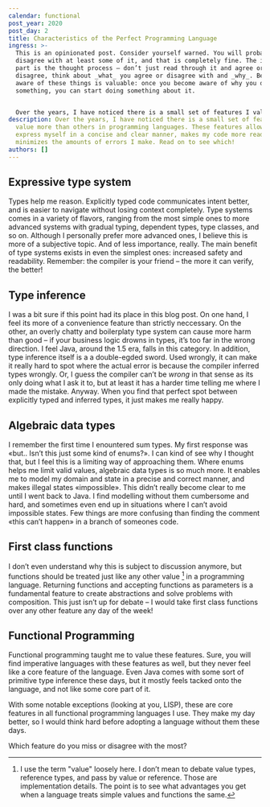 ```yaml
---
calendar: functional
post_year: 2020
post_day: 2
title: Characteristics of the Perfect Programming Language
ingress: >-
  This is an opinionated post. Consider yourself warned. You will probably
  disagree with at least some of it, and that is completely fine. The important
  part is the thought process – don’t just read through it and agree or
  disagree, think about _what_ you agree or disagree with and _why_. Becoming
  aware of these things is valuable: once you become aware of why you dislike
  something, you can start doing something about it.


  Over the years, I have noticed there is a small set of features I value more than others in programming languages. These features allow me to express myself in a concise and clear manner, makes my code more readable, and minimizes the amounts of errors I make. They are not "magical" in any way, or very advanced features. Like Rusts ability to make concurrency a compile time problem. Although, that is indeed really cool. Rather, they are more.. fundamental aspects of the progamming language itself. Let’s dive in!
description: Over the years, I have noticed there is a small set of features I
  value more than others in programming languages. These features allow me to
  express myself in a concise and clear manner, makes my code more readable, and
  minimizes the amounts of errors I make. Read on to see which!
authors: []
---
```

## Expressive type system

Types help me reason. Explicitly typed code communicates intent better, and is easier to navigate without losing context completely. Type systems comes in a variety of flavors, ranging from the most simple ones to more advanced systems with gradual typing, dependent types, type classes, and so on. Although I personally prefer more advanced ones, I believe this is more of a subjective topic. And of less importance, really. The main benefit of type systems exists in even the simplest ones: increased safety and readability. Remember: the compiler is your friend – the more it can verify, the better!

## Type inference

I was a bit sure if this point had its place in this blog post. On one hand, I feel its more of a convenience feature than strictly neccessary. On the other, an overly chatty and boilerplaty type system can cause more harm than good – if your business logic drowns in types, it’s too far in the wrong direction. I feel Java, around the 1.5 era, falls in this category. In addition, type inference itself is a a double-egded sword. Used wrongly, it can make it really hard to spot where the actual error is because the compiler inferred types wrongly. Or, I guess the compiler can’t be _wrong_ in that sense as its only doing what I ask it to, but at least it has a harder time telling me where I made the mistake. Anyway. When you find that perfect spot between explicitly typed and inferred types, it just makes me really happy.

## Algebraic data types

I remember the first time I enountered sum types. My first response was «but.. Isn’t this just some kind of enums?». I can kind of see why I thought that, but I feel this is a limiting way of approaching them. Where enums helps me limit valid values, algebraic data types is so much more. It enables me to model my domain and state in a precise and correct manner, and makes illegal states «impossible». This didn’t really become clear to me until I went back to Java. I find modelling without them cumbersome and hard, and sometimes even end up in situations where I can’t avoid impossible states. Few things are more confusing than finding the comment «this can’t happen» in a branch of someones code.

## First class functions

I don’t even understand why this is subject to discussion anymore, but functions should be treated just like any other value [^1] in a programming language. Returning functions and accepting functions as parameters is a fundamental feature to create abstractions and solve problems with composition. This just isn’t up for debate – I would take first class functions over any other feature any day of the week!

[^1]: I use the term "value" loosely here. I don’t mean to debate value types, reference types, and pass by value or reference. Those are implementation details. The point is to see what advantages you get when a language treats simple values and functions the same. 

## Functional Programming

Functional programming taught me to value these features. Sure, you will find imperative languages with these features as well, but they never feel like a core feature of the language. Even Java comes with some sort of primitive type inference these days, but it mostly feels tacked onto the language, and not like some core part of it.

With some notable exceptions (looking at you, LISP), these are core features in all functional programming languages I use. They make my day better, so I would think hard before adopting a language without them these days.

Which feature do you miss or disagree with the most?
